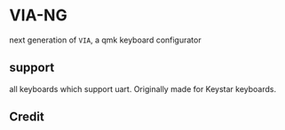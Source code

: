 # VIA-NG
next generation of ```VIA```, a qmk keyboard configurator

## support
all keyboards which support uart.
Originally made for Keystar keyboards.

## Credit
